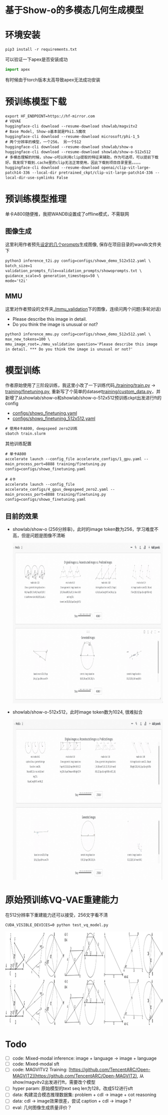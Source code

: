 # 基于Show-o的多模态几何生成模型

# 环境安装
```shell
pip3 install -r requirements.txt
```
可以验证一下apex是否安装成功
```python
import apex
```
有时候由于torch版本太高导致apex无法成功安装



# 预训练模型下载

```shell
export HF_ENDPOINT=https://hf-mirror.com
# VQVAE
huggingface-cli download --resume-download showlab/magvitv2
# Base Model, Show-o基本就是Phi1.5魔改
huggingface-cli download --resume-download microsoft/phi-1_5
# 两个分辨率的模型，一个256， 另一个512
huggingface-cli download --resume-download showlab/show-o
huggingface-cli download --resume-download showlab/show-o-512x512
# 多模态理解的时候，show-o可以利用clip提取的特征来辅助，作为可选项，可以提前下载好。我发现下载到.cache里的clip无法正常使用，因此下载到项目目录里里。。。。。
huggingface-cli download --resume-download openai/clip-vit-large-patch14-336 --local-dir pretrained_ckpt/clip-vit-large-patch14-336 --local-dir-use-symlinks False
```

# 预训练模型推理
单卡A800随便推，我把WANDB设置成了offline模式，不需联网

## 图像生成
这里利用作者预先[设定的几个prompts](validation_prompts/showoprompts.txt)生成图像, 保存在项目目录的wandb文件夹下
```shell
python3 inference_t2i.py config=configs/showo_demo_512x512.yaml \
batch_size=1 validation_prompts_file=validation_prompts/showoprompts.txt \
guidance_scale=5 generation_timesteps=50 \
mode='t2i'
```

## MMU
这里对作者预设的文件夹[./mmu_validation](./mmu_validation)下的图像，连续问两个问题(多轮对话)
- Please describe this image in detail.
- Do you think the image is unusual or not?
```shell
python3 inference_mmu.py config=configs/showo_demo_512x512.yaml \
max_new_tokens=100 \
mmu_image_root=./mmu_validation question='Please describe this image in detail. *** Do you think the image is unusual or not?'
```


# 模型训练
作者原始使用了三阶段训练，我这里小改了一下训练代码[./training/train.py](training/train.py) -> [training/finetuning.py](training/finetuning.py), 重新写了个简单的dataset[training/custom_data.py](training/custom_data.py)，并新增了从showlab/show-o和showlab/show-o-512x512预训练ckpt出发进行ft的config
- [configs/showo_finetuning.yaml](configs/showo_finetuning.yaml)
- [configs/showo_finetuning_512x512.yaml](configs/showo_finetuning_512x512.yaml)

```shell
# 使用4卡A800, deepspeed zero2训练
sbatch train.slurm
```

其他训练配置
```shell
# 单卡A800
accelerate launch --config_file accelerate_configs/1_gpu.yaml --main_process_port=8888 training/finetuning.py config=configs/showo_finetuning.yaml

# 4卡
accelerate launch --config_file accelerate_configs/4_gpus_deepspeed_zero2.yaml --main_process_port=8888 training/finetuning.py config=configs/showo_finetuning.yaml
```


## 目前的效果
- showlab/show-o (256分辨率)，此时的image token数为256，学习难度不高，但是问题是图像不清晰

    <img src="geo_demo_img/show-o-v1-256.png" alt="示例图片" width="1024" height="512">
    
- showlab/show-o-512x512，此时image token数为1024, 很难拟合

    <img src="geo_demo_img/show-o-v1-512.png" alt="示例图片" width="1024" height="512">







# 原始预训练VQ-VAE重建能力

在512分辨率下重建能力还可以接受，256文字看不清
```
CUDA_VISIBLE_DEVICES=0 python test_vq_model.py
```

<img src="geo_demo_img/combined_image_grid.jpg" alt="示例图片" width="1200" height="300">

# Todo

- [ ] code: Mixed-modal inference: image + language -> image + language
- [ ] code: Mixed-modal sft
- [ ] code: MAGVITV2 Training: [https://github.com/TencentARC/Open-MAGVIT2](https://github.com/TencentARC/Open-MAGVIT2), 从show/magvitv2出发进行ft，需要改个模型
- [ ] hyper param: 原始模型的text seq len为128，改成512进行sft
- [ ] data: 构建混合模态推理数据集: problem + cdl -> image + cot reasoning
- [ ] data: cdl -> image效果很差，尝试 caption + cdl -> image ?
- [ ] eval: 几何图像生成质量评价？